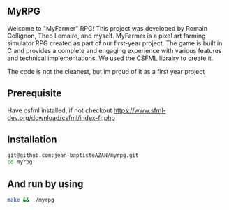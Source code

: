 
## MyRPG

Welcome to "MyFarmer" RPG! This project was developed by Romain Collignon, Theo Lemaire, and myself. MyFarmer is a pixel art farming simulator RPG created as part of our first-year project. The game is built in C and provides a complete and engaging experience with various features and technical implementations. We used the CSFML librairy to create it. 

The code is not the cleanest, but im proud of it as a first year project
## Prerequisite
Have csfml installed,
if not checkout https://www.sfml-dev.org/download/csfml/index-fr.php



## Installation

```bash
git@github.com:jean-baptisteAZAN/myrpg.git
cd myrpg
```

## And run by using 
```bash
make && ./myrpg
```
